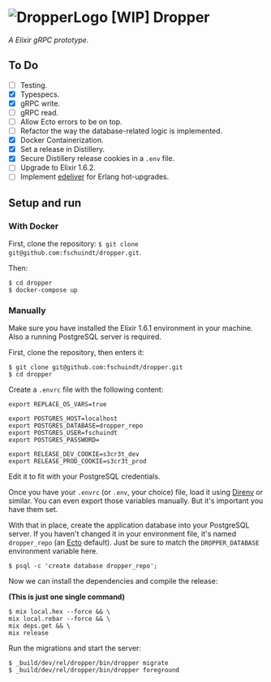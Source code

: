 # ![DropperLogo](https://s18.postimg.cc/43c8wcpi1/eyedropper_small.png) [WIP] Dropper
*A Elixir gRPC prototype.*

## To Do
- [ ] Testing.
- [x] Typespecs.
- [x] gRPC write.
- [ ] gRPC read.
- [ ] Allow Ecto errors to be on top.
- [ ] Refactor the way the database-related logic is implemented.
- [x] Docker Containerization.
- [x] Set a release in Distillery.
- [x] Secure Distillery release cookies in a `.env` file.
- [ ] Upgrade to Elixir 1.6.2.
- [ ] Implement [edeliver](https://github.com/edeliver/edeliver) for Erlang hot-upgrades.

## Setup and run

### With Docker
First, clone the repository: `$ git clone git@github.com:fschuindt/dropper.git`.

Then:
```
$ cd dropper
$ docker-compose up
```

### Manually
Make sure you have installed the Elixir 1.6.1 environment in your machine. Also a running PostgreSQL server is required.

First, clone the repository, then enters it:
```
$ git clone git@github.com:fschuindt/dropper.git
$ cd dropper
```

Create a `.envrc` file with the following content:
```
export REPLACE_OS_VARS=true

export POSTGRES_HOST=localhost
export POSTGRES_DATABASE=dropper_repo
export POSTGRES_USER=fschuindt
export POSTGRES_PASSWORD=

export RELEASE_DEV_COOKIE=s3cr3t_dev
export RELEASE_PROD_COOKIE=s3cr3t_prod
```

Edit it to fit with your PostgreSQL credentials.

Once you have your `.envrc` (or `.env`, your choice) file, load it using [Direnv](https://github.com/direnv/direnv) or similar. You can even export those variables manually. But it's important you have them set.

With that in place, create the application database into your PostgreSQL server. If you haven't changed it in your environment file, it's named `dropper_repo` (an [Ecto](https://github.com/elixir-ecto/ecto) default). Just be sure to match the `DROPPER_DATABASE` environment variable here.
```
$ psql -c 'create database dropper_repo';
```

Now we can install the dependencies and compile the release:

**(This is just one single command)**
```
$ mix local.hex --force && \
mix local.rebar --force && \
mix deps.get && \
mix release
```

Run the migrations and start the server:
```
$ _build/dev/rel/dropper/bin/dropper migrate
$ _build/dev/rel/dropper/bin/dropper foreground
```

